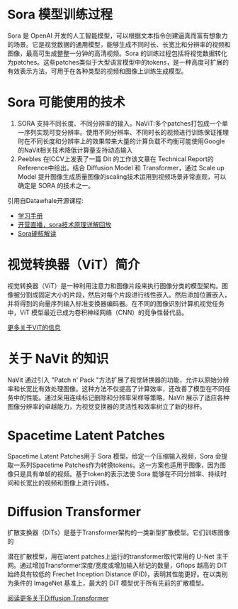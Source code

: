 # Sora 模型训练过程

Sora 是 OpenAI 开发的人工智能模型，可以根据文本指令创建逼真而富有想象力的场景。它是视觉数据的通用模型，能够生成不同时长、长宽比和分辨率的视频和图像，最高可生成整整一分钟的高清视频。Sora 的训练过程包括将视觉数据转化为patches。这些patches类似于大型语言模型中的tokens，是一种高度可扩展的有效表示方法，可用于在各种类型的视频和图像上训练生成模型。

# Sora 可能使用的技术

1. SORA 支持不同长度、不同分辨率的输入。NaViT:多个patches打包成一个单一序列实现可变分辨率。使用不同分辨率、不同时长的视频进行训练保证推理时在不同长度和分辨率上的效果带来大量的计算负载不均衡可能使用Google的NaVit相关技术降低计算量支持动态输入
2. Peebles 在ICCV上发表了一篇 Dit 的工作该文章在 Technical Report的 Reference中给出。结合 Diffusion Model 和 Transformer，通过 Scale up Model 提升图像生成质量图像的scaling技术运用到视频场景非常直观，可以确定是 SORA 的技术之一。

引用自Datawhale开源课程:
- [学习手册](https://datawhaler.feishu.cn/wiki/LxSCw0EyRidru1kFkttc1jNQnnh)
- [开营直播，sora技术原理详解回放](https://www.bilibili.com/video/BV1wm411f7gf)
- [Sora硬核解读](https://www.bilibili.com/video/BV1KZ42127GP)

# 视觉转换器（ViT）简介

视觉转换器（ViT）是一种利用注意力和图像片段来执行图像分类的模型架构。图像被分割成固定大小的片段，然后对每个片段进行线性嵌入。然后添加位置嵌入，并将得到的向量序列输入标准变换器编码器。在不同的图像识别计算机视觉任务中，ViT 模型最近已成为卷积神经网络（CNN）的竞争性替代品。

[更多关于ViT的信息](https://paperswithcode.com/method/vision-transformer)

# 关于 NaVit 的知识

NaVit 通过引入 "Patch n' Pack "方法扩展了视觉转换器的功能，允许以原始分辨率和长宽比有效处理图像。这种方法不仅提高了计算效率，还改善了模型在不同任务中的性能。通过采用连续标记删除和分辨率采样等策略，NaVit 展示了适应各种图像分辨率的卓越能力，为视觉变换器的灵活性和效率树立了新的标杆。

# Spacetime Latent Patches

Spacetime Latent Patches用于 Sora 模型。给定一个压缩输入视频，Sora 会提取一系列Spacetime Patches作为转换tokens。这一方案也适用于图像，因为图像只是具有单帧的视频。基于token的表示法使 Sora 能够在不同分辨率、持续时间和长宽比的视频和图像上进行训练。

# Diffusion Transformer

扩散变换器（DiTs）是基于Transformer架构的一类新型扩散模型。它们训练图像的

潜在扩散模型，用在latent patches上运行的transformer取代常用的 U-Net 主干网。通过增加Transformer深度/宽度或增加输入标记的数量，Gflops 越高的 DiT 始终具有较低的 Frechet Inception Distance (FID)，表明其性能更好。在以类别为条件的 ImageNet 基准上，最大的 DiT 模型优于所有先前的扩散模型。

[阅读更多关于Diffusion Transformer](https://arxiv.org/abs/2212.13771)
```
